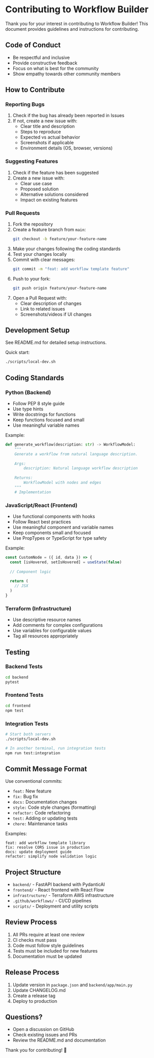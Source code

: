 # Contributing to Workflow Builder

Thank you for your interest in contributing to Workflow Builder! This document provides guidelines and instructions for contributing.

## Code of Conduct

- Be respectful and inclusive
- Provide constructive feedback
- Focus on what is best for the community
- Show empathy towards other community members

## How to Contribute

### Reporting Bugs

1. Check if the bug has already been reported in Issues
2. If not, create a new issue with:
   - Clear title and description
   - Steps to reproduce
   - Expected vs actual behavior
   - Screenshots if applicable
   - Environment details (OS, browser, versions)

### Suggesting Features

1. Check if the feature has been suggested
2. Create a new issue with:
   - Clear use case
   - Proposed solution
   - Alternative solutions considered
   - Impact on existing features

### Pull Requests

1. Fork the repository
2. Create a feature branch from `main`:
   ```bash
   git checkout -b feature/your-feature-name
   ```
3. Make your changes following the coding standards
4. Test your changes locally
5. Commit with clear messages:
   ```bash
   git commit -m "feat: add workflow template feature"
   ```
6. Push to your fork:
   ```bash
   git push origin feature/your-feature-name
   ```
7. Open a Pull Request with:
   - Clear description of changes
   - Link to related issues
   - Screenshots/videos if UI changes

## Development Setup

See README.md for detailed setup instructions.

Quick start:
```bash
./scripts/local-dev.sh
```

## Coding Standards

### Python (Backend)

- Follow PEP 8 style guide
- Use type hints
- Write docstrings for functions
- Keep functions focused and small
- Use meaningful variable names

Example:
```python
def generate_workflow(description: str) -> WorkflowModel:
    """
    Generate a workflow from natural language description.
    
    Args:
        description: Natural language workflow description
        
    Returns:
        WorkflowModel with nodes and edges
    """
    # Implementation
```

### JavaScript/React (Frontend)

- Use functional components with hooks
- Follow React best practices
- Use meaningful component and variable names
- Keep components small and focused
- Use PropTypes or TypeScript for type safety

Example:
```javascript
const CustomNode = ({ id, data }) => {
  const [isHovered, setIsHovered] = useState(false)
  
  // Component logic
  
  return (
    // JSX
  )
}
```

### Terraform (Infrastructure)

- Use descriptive resource names
- Add comments for complex configurations
- Use variables for configurable values
- Tag all resources appropriately

## Testing

### Backend Tests
```bash
cd backend
pytest
```

### Frontend Tests
```bash
cd frontend
npm test
```

### Integration Tests
```bash
# Start both servers
./scripts/local-dev.sh

# In another terminal, run integration tests
npm run test:integration
```

## Commit Message Format

Use conventional commits:

- `feat:` New feature
- `fix:` Bug fix
- `docs:` Documentation changes
- `style:` Code style changes (formatting)
- `refactor:` Code refactoring
- `test:` Adding or updating tests
- `chore:` Maintenance tasks

Examples:
```
feat: add workflow template library
fix: resolve CORS issue in production
docs: update deployment guide
refactor: simplify node validation logic
```

## Project Structure

- `backend/` - FastAPI backend with PydanticAI
- `frontend/` - React frontend with React Flow
- `infrastructure/` - Terraform AWS infrastructure
- `.github/workflows/` - CI/CD pipelines
- `scripts/` - Deployment and utility scripts

## Review Process

1. All PRs require at least one review
2. CI checks must pass
3. Code must follow style guidelines
4. Tests must be included for new features
5. Documentation must be updated

## Release Process

1. Update version in `package.json` and `backend/app/main.py`
2. Update CHANGELOG.md
3. Create a release tag
4. Deploy to production

## Questions?

- Open a discussion on GitHub
- Check existing issues and PRs
- Review the README.md and documentation

Thank you for contributing! 🎉
